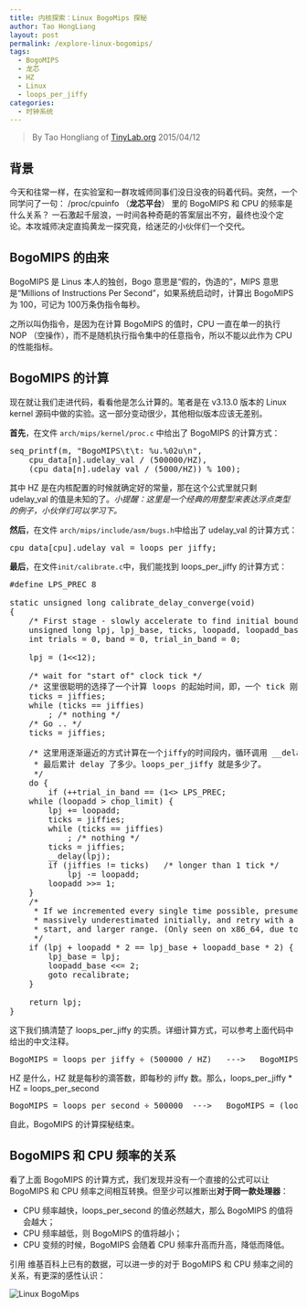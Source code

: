```yaml
---
title: 内核探索：Linux BogoMips 探秘
author: Tao HongLiang
layout: post
permalink: /explore-linux-bogomips/
tags:
  - BogoMIPS
  - 龙芯
  - HZ
  - Linux
  - loops_per_jiffy
categories:
  - 时钟系统
---
```


<!-- title: Linux BogoMips 探秘 -->

<!-- 作者：陶宏亮，taohl04@gmail.com, 65036336 -->

<!-- 时间：2015/4/12 -->

<!-- 分类：Linux -->

<!-- 标签：Linux,BogoMIPS,HZ,loops_per_jiffy,龙芯 -->

> By Tao Hongliang of [TinyLab.org][1]
> 2015/04/12


## 背景

今天和往常一样，在实验室和一群攻城师同事们没日没夜的码着代码。突然，一个同学问了一句： /proc/cpuinfo （**龙芯平台**） 里的 BogoMIPS 和 CPU 的频率是什么关系？ 一石激起千层浪，一时间各种奇葩的答案层出不穷，最终也没个定论。本攻城师决定直捣黄龙一探究竟，给迷茫的小伙伴们一个交代。

## BogoMIPS 的由来

BogoMIPS 是 Linus 本人的独创，Bogo 意思是“假的，伪造的”，MIPS 意思是“Millions of Instructions Per Second”，如果系统启动时，计算出 BogoMIPS 为 100，可记为 100万条伪指令每秒。 

之所以叫伪指令，是因为在计算 BogoMIPS 的值时，CPU 一直在单一的执行 NOP （空操作），而不是随机执行指令集中的任意指令，所以不能以此作为 CPU 的性能指标。

## BogoMIPS 的计算

现在就让我们走进代码，看看他是怎么计算的。笔者是在 v3.13.0 版本的 Linux kernel 源码中做的实验。这一部分变动很少，其他相似版本应该无差别。 </br>

**首先**，在文件 `arch/mips/kernel/proc.c` 中给出了 BogoMIPS 的计算方式：

<pre>seq_printf(m, "BogoMIPS\t\t: %u.%02u\n",
    cpu_data[n].udelay_val / (500000/HZ),
    (cpu_data[n].udelay_val / (5000/HZ)) % 100);
</pre>

其中 HZ 是在内核配置的时候就确定好的常量，那在这个公式里就只剩 udelay_val 的值是未知的了。*小提醒：这里是一个经典的用整型来表达浮点类型的例子，小伙伴们可以学习下。* </br>

**然后**，在文件 `arch/mips/include/asm/bugs.h`中给出了 udelay_val 的计算方式：

<pre>cpu_data[cpu].udelay_val = loops_per_jiffy;
</pre>

**最后**，在文件`init/calibrate.c`中，我们能找到 loops_per_jiffy 的计算方式：

<pre>#define LPS_PREC 8

static unsigned long calibrate_delay_converge(void)
{
    /* First stage - slowly accelerate to find initial bounds */
    unsigned long lpj, lpj_base, ticks, loopadd, loopadd_base, chop_limit;
    int trials = 0, band = 0, trial_in_band = 0;

    lpj = (1<<12);

    /* wait for "start of" clock tick */
    /* 这里很聪明的选择了一个计算 loops 的起始时间，即，一个 tick 刚开始的时候 */
    ticks = jiffies;
    while (ticks == jiffies)
        ; /* nothing */
    /* Go .. */
    ticks = jiffies;

    /* 这里用逐渐逼近的方式计算在一个jiffy的时间段内，循环调用 __delay（NOP 循环）,
     * 最后累计 delay 了多少。loops_per_jiffy 就是多少了。
     */
    do {
        if (++trial_in_band == (1<<band)) {
            ++band;
            trial_in_band = 0;
        }
        __delay(lpj * band);
        trials += band;
    } while (ticks == jiffies);
    /*
     * We overshot, so retreat to a clear underestimate. Then estimate
     * the largest likely undershoot. This defines our chop bounds.
     */
    trials -= band;
    loopadd_base = lpj * band;
    lpj_base = lpj * trials;

    /* 接下来，再对上面算出来的 loops_per_jiffy 的值进行微调，确保其准确 */
recalibrate:
    lpj = lpj_base;
    loopadd = loopadd_base;

    /*
     * Do a binary approximation to get lpj set to
     * equal one clock (up to LPS_PREC bits)
     */
    chop_limit = lpj >> LPS_PREC;
    while (loopadd > chop_limit) {
        lpj += loopadd;
        ticks = jiffies;
        while (ticks == jiffies)
            ; /* nothing */
        ticks = jiffies;
        __delay(lpj);
        if (jiffies != ticks)   /* longer than 1 tick */
            lpj -= loopadd;
        loopadd >>= 1;
    }
    /*
     * If we incremented every single time possible, presume we've
     * massively underestimated initially, and retry with a higher
     * start, and larger range. (Only seen on x86_64, due to SMIs)
     */
    if (lpj + loopadd * 2 == lpj_base + loopadd_base * 2) {
        lpj_base = lpj;
        loopadd_base <<= 2;
        goto recalibrate;
    }

    return lpj;
}
</pre>

这下我们搞清楚了 loops_per_jiffy 的实质。详细计算方式，可以参考上面代码中给出的中文注释。

<pre>BogoMIPS = loops_per_jiffy ÷ (500000 / HZ)   --->   BogoMIPS = (loops_per_jiffy * HZ) ÷ 500000
</pre>

HZ 是什么，HZ 就是每秒的滴答数，即每秒的 jiffy 数。那么，loops_per_jiffy * HZ = loops_per_second

<pre>BogoMIPS = loops_per_second ÷ 500000  --->   BogoMIPS = (loops_per_second * 2) ÷ 1000000
</pre>

自此，BogoMIPS 的计算探秘结束。

## BogoMIPS 和 CPU 频率的关系

看了上面 BogoMIPS 的计算方式，我们发现并没有一个直接的公式可以让 BogoMIPS 和 CPU 频率之间相互转换。但至少可以推断出**对于同一款处理器**：

  * CPU 频率越快，loops_per_second 的值必然越大，那么 BogoMIPS 的值将会越大；
  * CPU 频率越低，则 BogoMIPS 的值将越小；
  * CPU 变频的时候，BogoMIPS 会随着 CPU 频率升高而升高，降低而降低。

引用 维基百科上已有的数据，可以进一步的对于 BogoMIPS 和 CPU 频率之间的关系，有更深的感性认识：

![Linux BogoMips][2]





 [1]: https://tinylab.org
 [2]: /wp-content/uploads/2015/04/Linux-BogoMips-1.jpg
